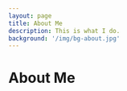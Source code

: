 ```yaml
---
layout: page
title: About Me
description: This is what I do.
background: '/img/bg-about.jpg'
---
```


# About Me
